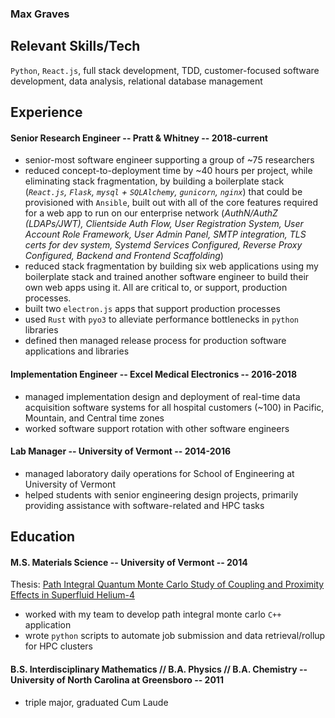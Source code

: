 ### Max Graves

## Relevant Skills/Tech
`Python`, `React.js`, full stack development, TDD, customer-focused software development, data analysis, relational database management

## Experience

#### Senior Research Engineer -- Pratt & Whitney -- 2018-current
- senior-most software engineer supporting a group of ~75 researchers
- reduced concept-to-deployment time by ~40 hours per project, while eliminating stack fragmentation, by building a boilerplate stack (*`React.js`, `Flask`, `mysql` + `SQLAlchemy`, `gunicorn`, `nginx`*) that could be provisioned with `Ansible`, built out with all of the core features required for a web app to run on our enterprise network (*AuthN/AuthZ (LDAPs/JWT), Clientside Auth Flow, User Registration System, User Account Role Framework, User Admin Panel, SMTP integration, TLS certs for dev system, Systemd Services Configured, Reverse Proxy Configured, Backend and Frontend Scaffolding*)
- reduced stack fragmentation by building six web applications using my boilerplate stack and trained another software engineer to build their own web apps using it.  All are critical to, or support, production processes.
- built two `electron.js` apps that support production processes
- used `Rust` with `pyo3` to alleviate performance bottlenecks in `python` libraries
- defined then managed release process for production software applications and libraries

#### Implementation Engineer -- Excel Medical Electronics -- 2016-2018
- managed implementation design and deployment of real-time data acquisition software systems for all hospital customers (~100) in Pacific, Mountain, and Central time zones
- worked software support rotation with other software engineers

#### Lab Manager -- University of Vermont -- 2014-2016
- managed laboratory daily operations for School of Engineering at University of Vermont
- helped students with senior engineering design projects, primarily providing assistance with software-related and HPC tasks

## Education

#### M.S. Materials Science -- University of Vermont -- 2014
Thesis: [Path Integral Quantum Monte Carlo Study of Coupling and Proximity Effects in Superfluid Helium-4](https://scholarworks.uvm.edu/cgi/viewcontent.cgi?article=1298&context=graddis)

- worked with my team to develop path integral monte carlo `C++` application
- wrote `python` scripts to automate job submission and data retrieval/rollup for HPC clusters 

#### B.S. Interdisciplinary Mathematics // B.A. Physics // B.A. Chemistry -- University of North Carolina at Greensboro -- 2011
- triple major, graduated Cum Laude
